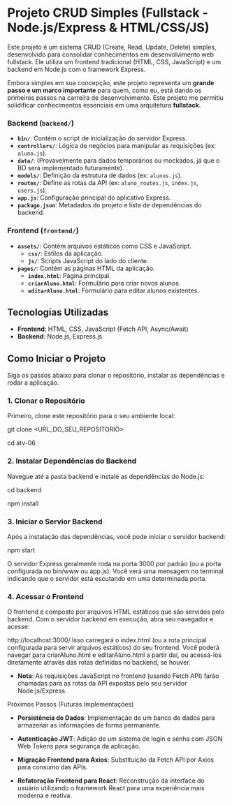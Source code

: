 # Projeto CRUD Simples (Fullstack - Node.js/Express & HTML/CSS/JS)

Este projeto é um sistema CRUD (Create, Read, Update, Delete) simples, desenvolvido para consolidar conhecimentos em desenvolvimento web fullstack. Ele utiliza um frontend tradicional (HTML, CSS, JavaScript) e um backend em Node.js com o framework Express.

Embora simples em sua concepção, este projeto representa um **grande passo e um marco importante** para quem, como eu, está dando os primeiros passos na carreira de desenvolvimento. Este projeto me permitiu solidificar conhecimentos essenciais em uma arquitetura **fullstack**.

### Backend (`backend/`)

* **`bin/`**: Contém o script de inicialização do servidor Express.
* **`controllers/`**: Lógica de negócios para manipular as requisições (ex: `aluno.js`).
* **`data/`**: (Provavelmente para dados temporários ou mockados, já que o BD será implementado futuramente).
* **`models/`**: Definição da estrutura de dados (ex: `alunos.js`).
* **`routes/`**: Define as rotas da API (ex: `aluno_routes.js`, `index.js`, `users.js`).
* **`app.js`**: Configuração principal do aplicativo Express.
* **`package.json`**: Metadados do projeto e lista de dependências do backend.

### Frontend (`frontend/`)

* **`assets/`**: Contém arquivos estáticos como CSS e JavaScript.
    * **`css/`**: Estilos da aplicação.
    * **`js/`**: Scripts JavaScript do lado do cliente.
* **`pages/`**: Contém as páginas HTML da aplicação.
    * **`index.html`**: Página principal.
    * **`criarAluno.html`**: Formulário para criar novos alunos.
    * **`editarAluno.html`**: Formulário para editar alunos existentes.

## Tecnologias Utilizadas

* **Frontend**: HTML, CSS, JavaScript (Fetch API, Async/Await)
* **Backend**: Node.js, Express.js

## Como Iniciar o Projeto

Siga os passos abaixo para clonar o repositório, instalar as dependências e rodar a aplicação.

### 1. Clonar o Repositório

Primeiro, clone este repositório para o seu ambiente local:

git clone <URL_DO_SEU_REPOSITORIO>

cd atv-06

### 2. Instalar Dependências do Backend

Navegue até a pasta backend e instale as dependências do Node.js:

cd backend

npm install

### 3. Iniciar o Servior Backend

Após a instalação das dependências, você pode iniciar o servidor backend:

npm start

O servidor Express geralmente roda na porta 3000 por padrão (ou a porta configurada no bin/www ou app.js). Você verá uma mensagem no terminal indicando que o servidor está escutando em uma determinada porta.

### 4. Acessar o Frontend

O frontend é composto por arquivos HTML estáticos que são servidos pelo backend.
Com o servidor backend em execução, abra seu navegador e acesse:

http://localhost:3000/
Isso carregará o index.html (ou a rota principal configurada para servir arquivos estáticos) do seu frontend. Você poderá navegar para criarAluno.html e editarAluno.html a partir daí, ou acessá-los diretamente através das rotas definidas no backend, se houver.

* **Nota**: As requisições JavaScript no frontend (usando Fetch API) farão chamadas para as rotas da API expostas pelo seu servidor Node.js/Express.

Próximos Passos (Futuras Implementações)
* **Persistência de Dados**: Implementação de um banco de dados para armazenar as informações de forma permanente.

* **Autenticação JWT**: Adição de um sistema de login e senha com JSON Web Tokens para segurança da aplicação.

* **Migração Frontend para Axios**: Substituição da Fetch API por Axios para consumo das APIs.

* **Refatoração Frontend para React**: Reconstrução da interface do usuário utilizando o framework React para uma experiência mais moderna e reativa.

